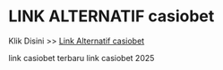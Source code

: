 # LINK ALTERNATIF casiobet

Klik Disini >> <a href="https://linksto.pages.dev/">Link Alternatif casiobet </a>

link casiobet terbaru
link casiobet 2025